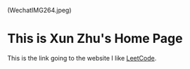 
(WechatIMG264.jpeg)

# This is Xun Zhu's Home Page

This is the link going to the website I like [LeetCode](https://leetcode.com/).
